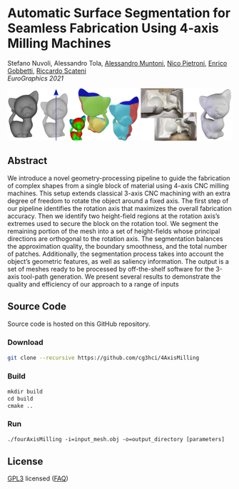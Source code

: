 # Automatic Surface Segmentation for Seamless Fabrication Using 4-axis Milling Machines

Stefano Nuvoli, Alessandro Tola, [Alessandro Muntoni](http://vcg.isti.cnr.it/~muntoni/), [Nico Pietroni](https://profiles.uts.edu.au/Nico.Pietroni), [Enrico Gobbetti](https://www.crs4.it/it/peopledetails/8/enrico-gobbetti/), [Riccardo Scateni](http://people.unica.it/riccardoscateni/)<br/>
*EuroGraphics 2021*<br/>

![alt text](misc/teaser.png)

## Abstract
We introduce a novel geometry-processing pipeline to guide the fabrication of complex shapes from a single block of material using 4-axis CNC milling machines. This setup extends classical 3-axis CNC machining with an extra degree of freedom to rotate the object around a fixed axis. The first step of our pipeline identifies the rotation axis that maximizes the overall fabrication accuracy. Then we identify two height-field regions at the rotation axis’s extremes used to secure the block on the rotation tool. We segment the remaining portion of the mesh into a set of height-fields whose principal directions are orthogonal to the rotation axis. The segmentation balances the approximation quality, the boundary smoothness, and the total number of patches. Additionally, the segmentation process takes into account the object’s geometric features, as well as saliency information. The output is a set of meshes ready to be processed by off-the-shelf software for the 3-axis tool-path generation. We present several results to demonstrate the quality and efficiency of our approach to a range of inputs

## Source Code
Source code is hosted on this GitHub repository.

### Download
```bash
git clone --recursive https://github.com/cg3hci/4AxisMilling
```
### Build

```
mkdir build
cd build
cmake ..
```

### Run

```
./fourAxisMilling -i=input_mesh.obj -o=output_directory [parameters]
```


## License
[GPL3](LICENSE) licensed
([FAQ](https://www.gnu.org/licenses/gpl-faq.html))



